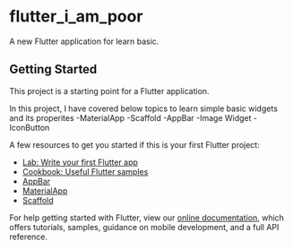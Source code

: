 # flutter_i_am_poor

A new Flutter application for learn basic.

## Getting Started

This project is a starting point for a Flutter application.

In this project, I have covered below topics to learn simple basic widgets and its properites
  -MaterialApp
  -Scaffold
  -AppBar
  -Image Widget
  -IconButton
  

A few resources to get you started if this is your first Flutter project:

- [Lab: Write your first Flutter app](https://flutter.dev/docs/get-started/codelab)
- [Cookbook: Useful Flutter samples](https://flutter.dev/docs/cookbook)
- [AppBar](https://api.flutter.dev/flutter/material/AppBar-class.html)
- [MaterialApp](https://flutter.dev/docs/development/ui/widgets/material)
- [Scaffold](https://api.flutter.dev/flutter/material/Scaffold-class.html)

For help getting started with Flutter, view our
[online documentation](https://flutter.dev/docs), which offers tutorials,
samples, guidance on mobile development, and a full API reference.

